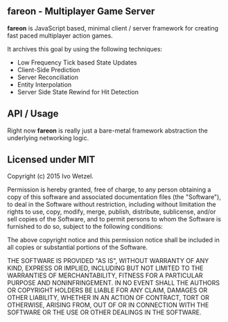 fareon - Multiplayer Game Server
--------------------------------

**fareon** is JavaScript based, minimal client / server framework for creating 
fast paced multiplayer action games.

It archives this goal by using the following techniques:

- Low Frequency Tick based State Updates
- Client-Side Prediction 
- Server Reconciliation
- Entity Interpolation
- Server Side State Rewind for Hit Detection

## API / Usage

Right now **fareon** is really just a bare-metal framework abstraction the 
underlying networking logic. 


## Licensed under MIT

Copyright (c) 2015 Ivo Wetzel.

Permission is hereby granted, free of charge, to any person obtaining a copy
of this software and associated documentation files (the "Software"), to deal
in the Software without restriction, including without limitation the rights
to use, copy, modify, merge, publish, distribute, sublicense, and/or sell
copies of the Software, and to permit persons to whom the Software is
furnished to do so, subject to the following conditions:

The above copyright notice and this permission notice shall be included in
all copies or substantial portions of the Software.

THE SOFTWARE IS PROVIDED "AS IS", WITHOUT WARRANTY OF ANY KIND, EXPRESS OR
IMPLIED, INCLUDING BUT NOT LIMITED TO THE WARRANTIES OF MERCHANTABILITY,
FITNESS FOR A PARTICULAR PURPOSE AND NONINFRINGEMENT. IN NO EVENT SHALL THE
AUTHORS OR COPYRIGHT HOLDERS BE LIABLE FOR ANY CLAIM, DAMAGES OR OTHER
LIABILITY, WHETHER IN AN ACTION OF CONTRACT, TORT OR OTHERWISE, ARISING FROM,
OUT OF OR IN CONNECTION WITH THE SOFTWARE OR THE USE OR OTHER DEALINGS IN
THE SOFTWARE.
